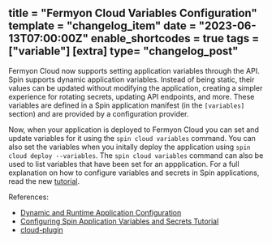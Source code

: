 title = "Fermyon Cloud Variables Configuration"
template = "changelog_item"
date = "2023-06-13T07:00:00Z"
enable_shortcodes = true
tags = ["variable"]
[extra]
type= "changelog_post"
---

Fermyon Cloud now supports setting application variables through the API. Spin supports dynamic application variables. Instead of being static, their values can be updated without modifying the application, creating a simpler experience for rotating secrets, updating API endpoints, and more. These variables are defined in a Spin application manifest (in the `[variables]` section) and are provided by a configuration provider.

Now, when your application is deployed to Fermyon Cloud you can set and update variables for it using the `spin cloud variables` command. You can also set the variables when you initally deploy the application using `spin cloud deploy --variables`. The `spin cloud variables` command can also be used to list variables that have been set for an appplication. For a full explanation on how to configure variables and secrets in Spin applications, read the new [tutorial](https://developer.fermyon.com/cloud/variables). 

<!-- break -->

References:

- [Dynamic and Runtime Application Configuration](https://developer.fermyon.com/spin/dynamic-configuration)
- [Configuring Spin Application Variables and Secrets Tutorial](https://developer.fermyon.com/cloud/variables)
- [cloud-plugin](https://github.com/fermyon/cloud-plugin)
